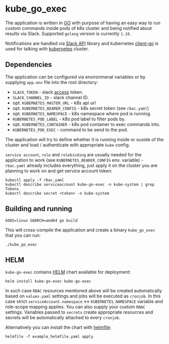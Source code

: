 # kube_go_exec

The application is written in [GO](https://golang.org/) with purpose of having an easy way to run custom commands inside pods of k8s cluster and being notified about results via Slack. Supported `golang` version is currently `1.16`.

Notifications are handled via [Slack API](https://github.com/slack-go/slack) library and kubernetes [client-go](https://github.com/kubernetes/client-go) is used for talking with [kubernetes](http://kubernetes.io/) cluster.

## Dependencies

The application can be configured via environmenal variables or by supplying `app.env` file into the root directory:

- `SLACK_TOKEN` - slack [access](https://api.slack.com/authentication/token-types) token.
- `SLACK_CHANNEL_ID` - slack channel ID.
- opt. `KUBERNETES_MASTER_URL` - k8s api url
- opt. `KUBERNETES_BEARER_CONFIG` - k8s secret token (see `rbac.yaml`)
- opt. `KUBERNETES_NAMESPACE` - k8s namespace where pod is running.
- `KUBERNETES_POD_LABEL` - k8s pod label to filter pods by.
- opt. `KUBERNETES_CONTAINER` - k8s pod container to exec commands into.
- `KUBERNETES_POD_EXEC` - command to be send to the pod.

The application will try to define whether it is running inside or ouside of the cluster and load / authenticate with appropriate `kube` config.

`service account`, `role` and `rolebinding` are usually needed for the application to work (see `KUBERNETES_BEARER_CONFIG` env. variable) - `rbac.yaml` already includes everything, just apply it on the cluster you are planning to work on and get service account token:

```
kubectl apply -f rbac.yaml
kubectl describe serviceaccount kube-go-exec -n kube-system | grep Tokens
kubectl describe secret <token> -n kube-system
```

## Building and running

```
GOOS=linux GOARCH=amd64 go build
```

This will cross-compile the application and create a binary `kube_go_exec` that you can run:

```
./kube_go_exec
```

## HELM

`kube-go-exec` contains [HELM](https://helm.sh) chart available for deployment:

```
helm install kube-go-exec kube-go-exec
```

In such case `RBAC` resources mentioned above will be created automatically based on `values.yaml` settings and jobs will be executed as `cronjob`. In this case strict `serviceAccount.namespace` <-> `KUBERNETES_NAMESPACE` variable and role-scope mapping applies. You can also supply your custom `RBAC` settings. Variables passed to `secrets` create appropriate resources and secrets will be automatically attached to every `cronjob`.

Alternatively you can install the chart with [helmfile](https://github.com/roboll/helmfile):
```
helmfile -f example_helmfile.yaml apply
```
